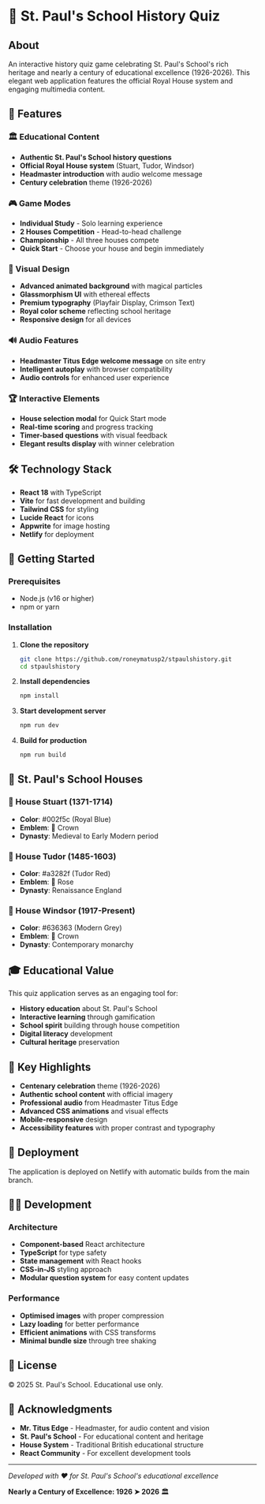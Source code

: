 # 🏰 St. Paul's School History Quiz

## About

An interactive history quiz game celebrating St. Paul's School's rich heritage and nearly a century of educational excellence (1926-2026). This elegant web application features the official Royal House system and engaging multimedia content.

## 🎯 Features

### 🏛️ Educational Content
- **Authentic St. Paul's School history questions**
- **Official Royal House system** (Stuart, Tudor, Windsor)
- **Headmaster introduction** with audio welcome message
- **Century celebration** theme (1926-2026)

### 🎮 Game Modes
- **Individual Study** - Solo learning experience
- **2 Houses Competition** - Head-to-head challenge
- **Championship** - All three houses compete
- **Quick Start** - Choose your house and begin immediately

### 🎨 Visual Design
- **Advanced animated background** with magical particles
- **Glassmorphism UI** with ethereal effects
- **Premium typography** (Playfair Display, Crimson Text)
- **Royal color scheme** reflecting school heritage
- **Responsive design** for all devices

### 🔊 Audio Features
- **Headmaster Titus Edge welcome message** on site entry
- **Intelligent autoplay** with browser compatibility
- **Audio controls** for enhanced user experience

### 🏆 Interactive Elements
- **House selection modal** for Quick Start mode
- **Real-time scoring** and progress tracking
- **Timer-based questions** with visual feedback
- **Elegant results display** with winner celebration

## 🛠️ Technology Stack

- **React 18** with TypeScript
- **Vite** for fast development and building
- **Tailwind CSS** for styling
- **Lucide React** for icons
- **Appwrite** for image hosting
- **Netlify** for deployment

## 🚀 Getting Started

### Prerequisites
- Node.js (v16 or higher)
- npm or yarn

### Installation

1. **Clone the repository**
   ```bash
   git clone https://github.com/roneymatusp2/stpaulshistory.git
   cd stpaulshistory
   ```

2. **Install dependencies**
   ```bash
   npm install
   ```

3. **Start development server**
   ```bash
   npm run dev
   ```

4. **Build for production**
   ```bash
   npm run build
   ```

## 🏫 St. Paul's School Houses

### 🏰 House Stuart (1371-1714)
- **Color**: #002f5c (Royal Blue)
- **Emblem**: 👑 Crown
- **Dynasty**: Medieval to Early Modern period

### 🌹 House Tudor (1485-1603)
- **Color**: #a3282f (Tudor Red)
- **Emblem**: 🌹 Rose
- **Dynasty**: Renaissance England

### 👑 House Windsor (1917-Present)
- **Color**: #636363 (Modern Grey)
- **Emblem**: 👑 Crown
- **Dynasty**: Contemporary monarchy

## 🎓 Educational Value

This quiz application serves as an engaging tool for:
- **History education** about St. Paul's School
- **Interactive learning** through gamification
- **School spirit** building through house competition
- **Digital literacy** development
- **Cultural heritage** preservation

## 🌟 Key Highlights

- **Centenary celebration** theme (1926-2026)
- **Authentic school content** with official imagery
- **Professional audio** from Headmaster Titus Edge
- **Advanced CSS animations** and visual effects
- **Mobile-responsive** design
- **Accessibility features** with proper contrast and typography

## 📱 Deployment

The application is deployed on Netlify with automatic builds from the main branch.

## 👨‍💻 Development

### Architecture
- **Component-based** React architecture
- **TypeScript** for type safety
- **State management** with React hooks
- **CSS-in-JS** styling approach
- **Modular question system** for easy content updates

### Performance
- **Optimised images** with proper compression
- **Lazy loading** for better performance
- **Efficient animations** with CSS transforms
- **Minimal bundle size** through tree shaking

## 📄 License

© 2025 St. Paul's School. Educational use only.

## 🙏 Acknowledgments

- **Mr. Titus Edge** - Headmaster, for audio content and vision
- **St. Paul's School** - For educational content and heritage
- **House System** - Traditional British educational structure
- **React Community** - For excellent development tools

---

*Developed with ❤️ for St. Paul's School's educational excellence*

**Nearly a Century of Excellence: 1926 ➤ 2026** 🏛️